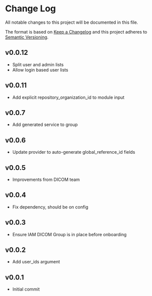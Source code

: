 # Change Log
All notable changes to this project will be documented in this file.

The format is based on [Keep a Changelog](http://keepachangelog.com/)
and this project adheres to [Semantic Versioning](http://semver.org/).
## v0.0.12
- Split user and admin lists
- Allow login based user lists

## v0.0.11
- Add explicit repository_organization_id to module input

## v0.0.7
- Add generated service to group

## v0.0.6
- Update provider to auto-generate global_reference_id fields

## v0.0.5
- Improvements from DICOM team

## v0.0.4
- Fix dependency, should be on config

## v0.0.3
- Ensure IAM DICOM Group is in place before onboarding

## v0.0.2
- Add user_ids argument

## v0.0.1
- Initial commit
